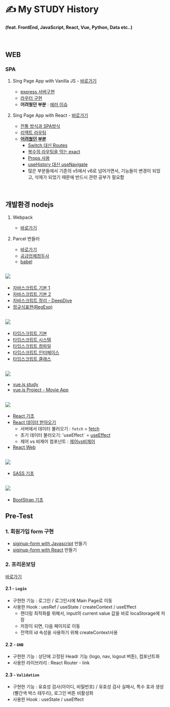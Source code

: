 # ✍ My STUDY History 
#### (feat. FrontEnd, JavaScript, React, Vue, Python, Data etc..)

<br/>

## WEB
### SPA
1. Sing Page App with Vanilla JS - [바로가기](https://github.com/ohtaekwon/Vanlia-JS-Single-Page-App-Test)
    - [express 서버구현](https://github.com/ohtaekwon/Vanlia-JS-Single-Page-App-Test#2-express-%EC%84%9C%EB%B2%84-%EA%B5%AC%EC%B6%95%ED%95%98%EA%B8%B0)
    - [라우터 구현](https://github.com/ohtaekwon/Vanlia-JS-Single-Page-App-Test#3-router-%EA%B5%AC%ED%98%84%ED%95%98%EA%B8%B0)
     - **어려웠던 부분** : [에러 이슈](https://github.com/ohtaekwon/Vanlia-JS-Single-Page-App-Test#%EC%97%90%EB%9F%AC-%EC%9D%B4%EC%8A%88)

2. Sing Page App with React - [바로가기](https://github.com/ohtaekwon/React-Routes-test)
    - [전통 방식과 SPA방식](https://github.com/ohtaekwon/React-Routes-test#1-%EC%A0%84%ED%86%B5%EC%A0%81%EC%9D%B8-%EB%B0%A9%EC%8B%9D%EA%B3%BC-spa%EB%B0%A9%EC%8B%9D)
    - [리액트 라우팅](https://github.com/ohtaekwon/React-Routes-test#2-%EB%9D%BC%EC%9A%B0%ED%8C%85routing)
    - [**어려웠던 부분**](https://github.com/ohtaekwon/React-Routes-test#%EC%96%B4%EB%A0%A4%EC%9B%A0%EB%8D%98-%EB%B6%80%EB%B6%84)
        - [Switch 대신 Routes](https://github.com/ohtaekwon/React-Routes-test#switch-%EB%8C%80%EC%8B%A0-routes)
        - [복수의 라우팅을 막는 exact](https://github.com/ohtaekwon/React-Routes-test#%EB%B3%B5%EC%88%98%EC%9D%98-%EB%9D%BC%EC%9A%B0%ED%8C%85%EC%9D%84-%EB%A7%89%EB%8A%94-exact)
        - [Props 사용](https://github.com/ohtaekwon/React-Routes-test#props%EC%9D%98-%EC%82%AC%EC%9A%A9)
        - [useHistory 대신 useNavigate](https://github.com/ohtaekwon/React-Routes-test#usehistory-%EB%8C%80%EC%8B%A0-usenavigate)
        - 많은 부분들에서 기존의 v5에서 v6로 넘어가면서, 기능들이 변경이 되었고, 삭제가 되었기 때문에 반드시 관련 공부가 필요함
<br/>

## 개발환경 nodejs
1. Webpack
    - [바로가기](https://github.com/ohtaekwon/webpack-template-basic)

2. Parcel 번들러
    - [바로가기](https://github.com/ohtaekwon/parcle-template-basic)
    - [공급업체접두사](https://github.com/ohtaekwon/parcle-template-basic#%EA%B3%B5%EA%B8%89-%EC%97%85%EC%B2%B4-%EC%A0%91%EB%91%90%EC%82%ACvender-prefix)
    - [babel](https://github.com/ohtaekwon/parcle-template-basic#babel)

## <img src="https://img.shields.io/badge/javascript-F7DF1E?style=for-the-badge&logo=javascript&logoColor=black"> 

- [자바스크립트 기본 1](https://github.com/ohtaekwon/TIL-JavaScript/tree/master/Modern-JavaScript#today-i-learning-repositories)
- [자바스크립트 기본 2](https://github.com/ohtaekwon/TIL-JavaScript/tree/master/JavaScript-200%EC%A0%9C/PART_01)
- [자바스크립트 정리 - DeepDive](https://github.com/ohtaekwon/TIL-JavaScript/tree/master/Moder-JavaScript-Deep-Dive)
- [정규식표현(RegExp)](https://github.com/ohtaekwon/RegExp#%EC%A0%95%EA%B7%9C%ED%91%9C%ED%98%84%EC%8B%9Dregexp)

##  <img src="https://img.shields.io/badge/-TypeScript-007ACC?style=for-the-badge&logo=typescript&logoColor=white"/>
- [타입스크립트 기본](https://github.com/ohtaekwon/TSC-Test/tree/master/ch02_Basic-Types#ch2-basic-types)
- [타입스크립트 시스템](https://github.com/ohtaekwon/TSC-Test/tree/master/ch03_Type-System)
- [타입스크립트 컴파일](https://github.com/ohtaekwon/TSC-Test/tree/master/ch04_TypeScript-Compiler)
- [타입스크립트 인터페이스](https://github.com/ohtaekwon/TSC-Test/tree/master/ch05_Interfaces#ch5-typescript-essentials)
- [타입스크립트 클래스](https://github.com/ohtaekwon/TSC-Test/tree/master/ch06_Classes)

## <img src="https://img.shields.io/badge/vue.js-4FC08D?style=for-the-badge&logo=vue.js&logoColor=white"> 
- [vue.js study](https://github.com/ohtaekwon/TIL/tree/master/vue)
- [vue.js Project - Movie App](https://github.com/ohtaekwon/TIL/tree/master/Vue-Movie-Project)

## <img src="https://img.shields.io/badge/-React-222222?style=for-the-badge&logo=react"> 
- [React 기초](https://github.com/ohtaekwon/TIL/tree/master/React/React-Basic)
- [React 데이터 받아오기](https://github.com/ohtaekwon/TIL/tree/master/React/React-Data)
    - 서버에서 데이터 불러오기 : `fetch` = [fetch](https://github.com/ohtaekwon/TIL/tree/master/React/React-Web)
    - 초기 데이터 불러오기: 'useEffect`  = [useEffect](https://github.com/ohtaekwon/TIL/tree/master/React/React-Web)
    - 제어 vs 비제어 컴포넌트 : [제어vs비제어](https://github.com/hanameee/mini-signup-form-react/wiki/%5B%EA%B0%95%EC%9D%98%EC%95%88%5D-%EC%A0%9C%EC%96%B4-%EC%BB%B4%ED%8F%AC%EB%84%8C%ED%8A%B8%EC%99%80-%EB%B9%84%EC%A0%9C%EC%96%B4-%EC%BB%B4%ED%8F%AC%EB%84%8C%ED%8A%B8)
- [React Web](https://github.com/ohtaekwon/TIL/tree/master/React/React-Web)


## <img src="https://img.shields.io/badge/SCSS-CF649A?style=for-the-badge&logo=SASS&logoColor=white%20">
- [SASS 기초](https://github.com/ohtaekwon/TIL/tree/master/SCSS#scss-sass)

## <img src="https://img.shields.io/badge/bootstrap-7952B3?style=for-the-badge&logo=bootstrap&logoColor=white">
- [BootStrap 기초](https://github.com/ohtaekwon/TIL/tree/master/bootstrap#bootstraps)

## Pre-Test

### 1. 회원가입 form 구현
- [siginup-form with Javascript](https://github.com/ohtaekwon/mini-signup-form) 만들기 
- [siginup-form with React](https://github.com/ohtaekwon/React-mini-signup-form) 만들기

### 2. 프리온보딩
[바로가기](https://github.com/ohtaekwon/wanted-pre-onboarding-fe)

#### 2.1 - `Login`
- 구현한 기능 : 로그인 / 로그인시에 Main Page로 이동
- 사용한 Hook : uesRef / useState / createContext / useEffect
    - 랜더링 최적화를 위해서, input의 current value 값을 바로 locaStorage에 저장
    - 저장이 되면, 다음 페이지로 이동
    - 전역의 id 속성을 사용하기 위해 createContext사용

#### 2.2 - `GNB`
- 구현한 기능 : 상단에 고정된 Headr 기능 (logo, nav, logout 버튼), 컴포넌트화
- 사용한 라이브러리 : React Router - link

#### 2.3 - `Validation`
- 구현한 기능 : 유효성 검사(아이디, 비밀번호) / 유효성 검사 실패시, 특수 효과 생성(빨간색 박스 테두리), 로그인 버튼 비활성화
- 사용한 Hook : useState / useEffect
 
